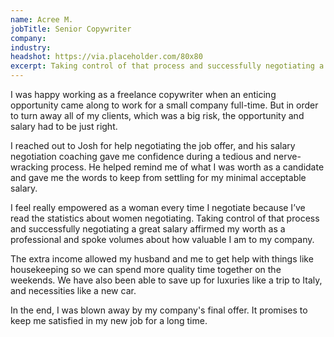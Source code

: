 ```yaml
---
name: Acree M.
jobTitle: Senior Copywriter
company:
industry:
headshot: https://via.placeholder.com/80x80
excerpt: Taking control of that process and successfully negotiating a great salary affirmed my worth as a professional and spoke volumes about how valuable I am to my company.
---
```


I was happy working as a freelance copywriter when an enticing opportunity came along to work for a small company full-time. But in order to turn away all of my clients, which was a big risk, the opportunity and salary had to be just right.

I reached out to Josh for help negotiating the job offer, and his salary negotiation coaching gave me confidence during a tedious and nerve-wracking process. He helped remind me of what I was worth as a candidate and gave me the words to keep from settling for my minimal acceptable salary.

I feel really empowered as a woman every time I negotiate because I’ve read the statistics about women negotiating. Taking control of that process and successfully negotiating a great salary affirmed my worth as a professional and spoke volumes about how valuable I am to my company.

The extra income allowed my husband and me to get help with things like housekeeping so we can spend more quality time together on the weekends. We have also been able to save up for luxuries like a trip to Italy, and necessities like a new car.

In the end, I was blown away by my company's final offer. It promises to keep me satisfied in my new job for a long time.
